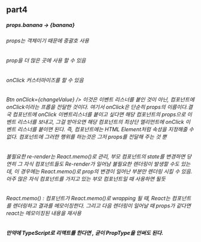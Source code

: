 ## part4

##### props.banana -> {banana}

###### props는 객체이기 때문에 중괄호 사용

###### prop을 더 많은 곳에 사용 할 수 있음

###### onClick 커스터마이즈를 할 수 있음

###### Btn onClick={changeValue} /> 이것은 이벤트 리스너를 붙인 것이 아닌, 컴포넌트에 onClick이라는 프롭을 전달한 것이다. 여기서 onClick은 단순히 props의 이름이다.결국 컴포넌트에 onClick 이벤트리스너를 붙이고 싶다면 해당 컴포넌트의 props으로 이벤트 리스너를 보내고, 그걸 받아오면 해당 컴포넌트의 최상단 엘리먼트에 onClick 이벤트 리스너를 붙이면 된다. 즉, 컴포넌트에는 HTML Element처럼 속성을 지정해줄 수 없다. 컴포넌트에 그러한 행위를 하는것은 그저 props를 전달해 주는 것 뿐

###### 불필요한 re-render는 React.memo()로 관리, 부모 컴포넌트의 state를 변경하면 당연히 그 자식 컴포넌트들도 Re-render가 일어남 불필요한 렌더링이 발생할 수도 있는데, 이 경우에는 React.memo()로 prop의 변경이 일어난 부분만 렌더링 시킬 수 있음. 아주 많은 자식 컴포넌트를 가지고 있는 부모 컴포넌트일 때 사용하면 될듯

###### React.memo() : 컴포넌트가 React.memo()로 wrapping 될 때, React는 컴포넌트를 렌더링하고 결과를 메모이징한다. 그리고 다음 렌더링이 일어날 때 props가 같다면 react는 메모이징된 내용을 재사용

##### 만약에 TypeScript로 리액트를 한다면 , 굳이 PropType을 안써도 된다.

